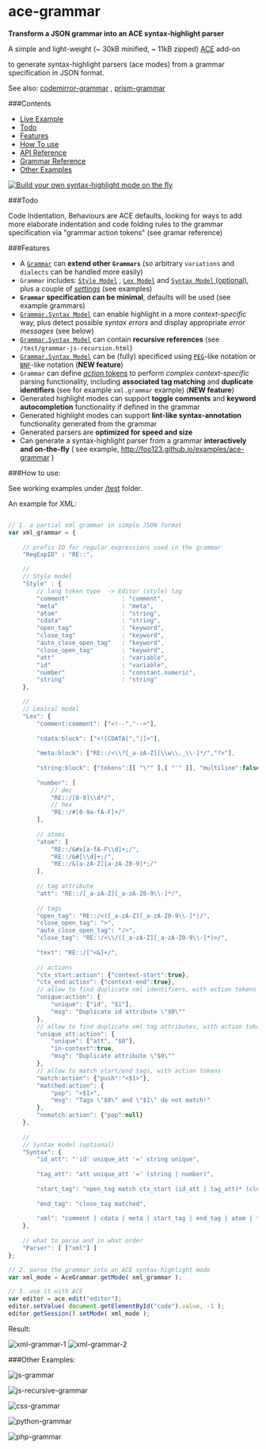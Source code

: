 ace-grammar
===========

__Transform a JSON grammar into an ACE syntax-highlight parser__



A simple and light-weight (~ 30kB minified, ~ 11kB zipped) [ACE](https://github.com/ajaxorg/ace) add-on

to generate syntax-highlight parsers (ace modes) from a grammar specification in JSON format.


See also:  [codemirror-grammar](https://github.com/foo123/codemirror-grammar) , [prism-grammar](https://github.com/foo123/prism-grammar)



###Contents

* [Live Example](http://foo123.github.io/examples/ace-grammar)
* [Todo](#todo)
* [Features](#features)
* [How To use](#how-to-use)
* [API Reference](/api-reference.md)
* [Grammar Reference](/grammar-reference.md)
* [Other Examples](#other-examples)

[![Build your own syntax-highlight mode on the fly](/test/screenshot.png)](http://foo123.github.io/examples/ace-grammar)


###Todo

Code Indentation, Behaviours are ACE defaults, looking for ways to add more elaborate indentation and code folding rules to the grammar specification via "grammar action tokens" (see gramar reference)


###Features

* A [`Grammar`](/grammar-reference.md) can **extend other `Grammars`** (so arbitrary `variations` and `dialects` can be handled more easily)
* `Grammar` includes: [`Style Model`](/grammar-reference.md#style-model) , [`Lex Model`](/grammar-reference.md#lexical-model) and [`Syntax Model` (optional)](/grammar-reference.md#syntax-model), plus a couple of [*settings*](/grammar-reference.md#extra-settings) (see examples)
* **`Grammar` specification can be minimal**, defaults will be used (see example grammars)
* [`Grammar.Syntax Model`](/grammar-reference.md#syntax-model) can enable highlight in a more *context-specific* way, plus detect possible *syntax errors* and display appropriate *error messages* (see below)
* [`Grammar.Syntax Model`](/grammar-reference.md#syntax-model) can contain **recursive references** (see `/test/grammar-js-recursion.html`)
* [`Grammar.Syntax Model`](/grammar-reference.md#syntax-pegbnf-like-notations) can be (fully) specificed using [`PEG`](https://en.wikipedia.org/wiki/Parsing_expression_grammar)-like notation or [`BNF`](https://en.wikipedia.org/wiki/Backus%E2%80%93Naur_Form)-like notation  (**NEW feature**)
* `Grammar` can define [*action* tokens](/grammar-reference.md#action-tokens) to perform *complex context-specific* parsing functionality, including **associated tag matching** and **duplicate identifiers** (see for example `xml.grammar` example) (**NEW feature**)
* Generated highlight modes can support **toggle comments** and **keyword autocompletion** functionality if defined in the grammar
* Generated highlight modes can support **lint-like syntax-annotation** functionality generated from the grammar
* Generated parsers are **optimized for speed and size**
* Can generate a syntax-highlight parser from a grammar **interactively and on-the-fly** ( see example, http://foo123.github.io/examples/ace-grammar )


###How to use:

See working examples under [/test](/test) folder.

An example for XML:


```javascript

// 1. a partial xml grammar in simple JSON format
var xml_grammar = {
    
    // prefix ID for regular expressions used in the grammar
    "RegExpID" : "RE::",

    //
    // Style model
    "Style" : {
        // lang token type  -> Editor (style) tag
        "comment"               : "comment",
        "meta"                  : "meta",
        "atom"                  : "string",
        "cdata"                 : "string",
        "open_tag"              : "keyword",
        "close_tag"             : "keyword",
        "auto_close_open_tag"   : "keyword",
        "close_open_tag"        : "keyword",
        "att"                   : "variable",
        "id"                    : "variable",
        "number"                : "constant.numeric",
        "string"                : "string"
    },

    //
    // Lexical model
    "Lex": {
        "comment:comment": ["<!--","-->"],
        
        "cdata:block": ["<![CDATA[","]]>"],
        
        "meta:block": ["RE::/<\\?[_a-zA-Z][\\w\\._\\-]*/","?>"],
        
        "string:block": {"tokens":[[ "\"" ],[ "'" ]], "multiline":false},
        
        "number": [
            // dec
            "RE::/[0-9]\\d*/",
            // hex
            "RE::/#[0-9a-fA-F]+/"
        ],
        
        // atoms
        "atom": [
            "RE::/&#x[a-fA-F\\d]+;/",
            "RE::/&#[\\d]+;/",
            "RE::/&[a-zA-Z][a-zA-Z0-9]*;/"
        ],
        
        // tag attribute
        "att": "RE::/[_a-zA-Z][_a-zA-Z0-9\\-]*/",
        
        // tags
        "open_tag": "RE::/<([_a-zA-Z][_a-zA-Z0-9\\-]*)/",
        "close_open_tag": ">",
        "auto_close_open_tag": "/>",
        "close_tag": "RE::/<\\/([_a-zA-Z][_a-zA-Z0-9\\-]*)>/",
        
        "text": "RE::/[^<&]+/",
        
        // actions
        "ctx_start:action": {"context-start":true},
        "ctx_end:action": {"context-end":true},
        // allow to find duplicate xml identifiers, with action tokens
        "unique:action": {
            "unique": ["id", "$1"],
            "msg": "Duplicate id attribute \"$0\""
        },
        // allow to find duplicate xml tag attributes, with action tokens
        "unique_att:action": {
            "unique": ["att", "$0"],
            "in-context":true,
            "msg": "Duplicate attribute \"$0\""
        },
        // allow to match start/end tags, with action tokens
        "match:action": {"push":"<$1>"},
        "matched:action": {
            "pop": "<$1>",
            "msg": "Tags \"$0\" and \"$1\" do not match!"
        },
        "nomatch:action": {"pop":null}
    },
    
    //
    // Syntax model (optional)
    "Syntax": {
        "id_att": "'id' unique_att '=' string unique",
        
        "tag_att": "att unique_att '=' (string | number)",
        
        "start_tag": "open_tag match ctx_start (id_att | tag_att)* (close_open_tag | auto_close_open_tag nomatch) ctx_end",
        
        "end_tag": "close_tag matched",
        
        "xml": "comment | cdata | meta | start_tag | end_tag | atom | text"
    },
    
    // what to parse and in what order
    "Parser": [ ["xml"] ]
};

// 2. parse the grammar into an ACE syntax-highlight mode
var xml_mode = AceGrammar.getMode( xml_grammar );

// 3. use it with ACE
var editor = ace.edit("editor");
editor.setValue( document.getElementById("code").value, -1 );
editor.getSession().setMode( xml_mode );

```


Result:

![xml-grammar-1](/test/grammar-xml-annotations-1.png)
![xml-grammar-2](/test/grammar-xml-annotations-2.png)




###Other Examples:


![js-grammar](/test/grammar-js.png)


![js-recursive-grammar](/test/grammar-js-recursion.png)


![css-grammar](/test/grammar-css.png)


![python-grammar](/test/grammar-python.png)


![php-grammar](/test/grammar-php.png)

